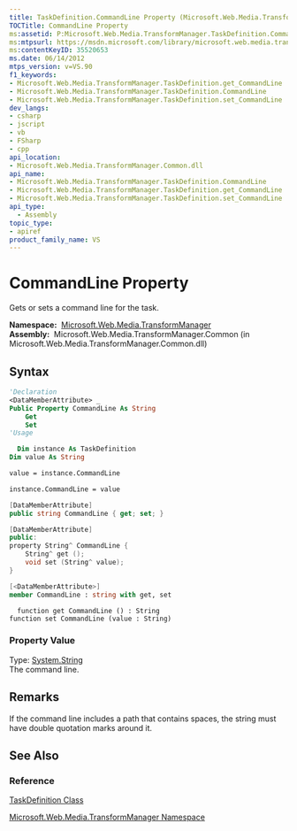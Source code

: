 ```yaml
---
title: TaskDefinition.CommandLine Property (Microsoft.Web.Media.TransformManager)
TOCTitle: CommandLine Property
ms:assetid: P:Microsoft.Web.Media.TransformManager.TaskDefinition.CommandLine
ms:mtpsurl: https://msdn.microsoft.com/library/microsoft.web.media.transformmanager.taskdefinition.commandline(v=VS.90)
ms:contentKeyID: 35520653
ms.date: 06/14/2012
mtps_version: v=VS.90
f1_keywords:
- Microsoft.Web.Media.TransformManager.TaskDefinition.get_CommandLine
- Microsoft.Web.Media.TransformManager.TaskDefinition.CommandLine
- Microsoft.Web.Media.TransformManager.TaskDefinition.set_CommandLine
dev_langs:
- csharp
- jscript
- vb
- FSharp
- cpp
api_location:
- Microsoft.Web.Media.TransformManager.Common.dll
api_name:
- Microsoft.Web.Media.TransformManager.TaskDefinition.CommandLine
- Microsoft.Web.Media.TransformManager.TaskDefinition.get_CommandLine
- Microsoft.Web.Media.TransformManager.TaskDefinition.set_CommandLine
api_type:
  - Assembly
topic_type:
- apiref
product_family_name: VS
---
```


# CommandLine Property

Gets or sets a command line for the task.

**Namespace:**  [Microsoft.Web.Media.TransformManager](microsoft-web-media-transformmanager-namespace.md)  
**Assembly:**  Microsoft.Web.Media.TransformManager.Common (in Microsoft.Web.Media.TransformManager.Common.dll)

## Syntax

```vb
'Declaration
<DataMemberAttribute> _
Public Property CommandLine As String
    Get
    Set
'Usage

  Dim instance As TaskDefinition
Dim value As String

value = instance.CommandLine

instance.CommandLine = value
```

```csharp
[DataMemberAttribute]
public string CommandLine { get; set; }
```

```cpp
[DataMemberAttribute]
public:
property String^ CommandLine {
    String^ get ();
    void set (String^ value);
}
```

``` fsharp
[<DataMemberAttribute>]
member CommandLine : string with get, set
```

```jscript
  function get CommandLine () : String
function set CommandLine (value : String)
```

### Property Value

Type: [System.String](https://msdn.microsoft.com/library/s1wwdcbf)  
The command line.  

## Remarks

If the command line includes a path that contains spaces, the string must have double quotation marks around it.

## See Also

### Reference

[TaskDefinition Class](taskdefinition-class-microsoft-web-media-transformmanager.md)

[Microsoft.Web.Media.TransformManager Namespace](microsoft-web-media-transformmanager-namespace.md)

